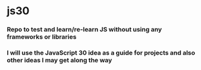# js30

### Repo to test and learn/re-learn JS without using any frameworks or libraries

### I will use the JavaScript 30 idea as a guide for projects and also other ideas I may get along the way
